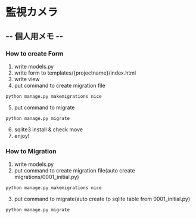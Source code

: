 # 監視カメラ

## -- 個人用メモ --
### How to create Form
1. write models.py
2. write form to templates/{projectname}/index.html
3. write view
4. put command to create migration file
```
python manage.py makemigrations nice
```
5. put command to migrate
```
python manage.py migrate
```
6. sqlite3 install & check move
7. enjoy!

### How to Migration
1. write models.py
2. put command to create migration file(auto create migrations/0001_initial.py)
```
python manage.py makemigrations nice
```
3. put command to migrate(auto create to sqlite table from 0001_initial.py)
```
python manage.py migrate
```
